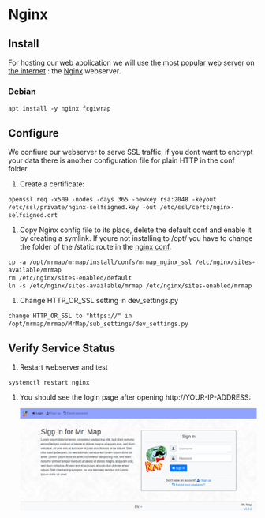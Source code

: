 # Nginx

## Install

For hosting our web application we will use [the most
popular web server on the internet](https://news.netcraft.com/archives/category/web-server-survey/)
: the [Nginx](https://nginx.org) webserver.

### Debian

```no-highlight
apt install -y nginx fcgiwrap
```

## Configure

We confiure our webserver to serve SSL traffic, if you dont want to encrypt your data there
is another configuration file for plain HTTP in the conf folder.

1. Create a certificate:

```no-highlight
openssl req -x509 -nodes -days 365 -newkey rsa:2048 -keyout /etc/ssl/private/nginx-selfsigned.key -out /etc/ssl/certs/nginx-selfsigned.crt
```

1. Copy Nginx config file to its place, delete the default conf and enable it by creating a symlink.
If youre not installing to /opt/ you have to change the folder of the /static route in the [nginx conf](https://github.com/mrmap-community/mrmap/blob/master/install/confs/mrmap_nginx_ssl).

```no-highlight
cp -a /opt/mrmap/mrmap/install/confs/mrmap_nginx_ssl /etc/nginx/sites-available/mrmap
rm /etc/nginx/sites-enabled/default
ln -s /etc/nginx/sites-available/mrmap /etc/nginx/sites-enabled/mrmap
```

1. Change HTTP_OR_SSL setting in dev_settings.py
```no-highlight
change HTTP_OR_SSL to "https://" in /opt/mrmap/mrmap/MrMap/sub_settings/dev_settings.py
```

## Verify Service Status

1. Restart webserver and test

```no-highlight
systemctl restart nginx
```

1. You should see the login page after opening http://YOUR-IP-ADDRESS:

    ![login page](../installation/mrmap_loginpage.png)
